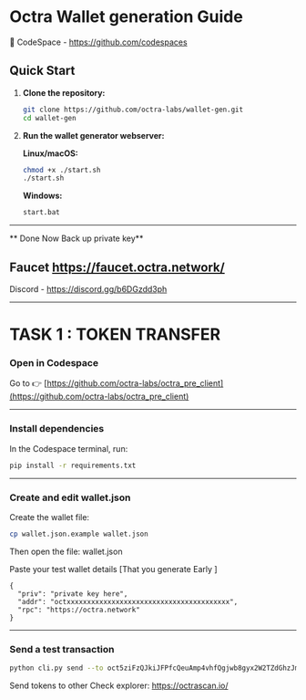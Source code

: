 
# Octra Wallet generation Guide

📌 CodeSpace - https://github.com/codespaces

## Quick Start

1. **Clone the repository:**
   ```bash
   git clone https://github.com/octra-labs/wallet-gen.git
   cd wallet-gen
   ```

2. **Run the wallet generator webserver:**
   
   **Linux/macOS:**
   ```bash
   chmod +x ./start.sh
   ./start.sh
   ```
   
   **Windows:**
   ```bash
   start.bat
   ```
---

** Done Now  Back up private key**

Faucet  https://faucet.octra.network/
---

Discord - https://discord.gg/b6DGzdd3ph

---


#  TASK 1 : TOKEN TRANSFER

###  Open in Codespace

 Go to 👉 [https://github.com/octra-labs/octra_pre_client](https://github.com/octra-labs/octra_pre_client)

---

###   Install dependencies

In the Codespace terminal, run:

```bash
pip install -r requirements.txt
````

---

###  Create and edit wallet.json

Create the wallet file:

```bash
cp wallet.json.example wallet.json
```

Then open the file: wallet.json

Paste your test wallet details [That you generate Early ] 



```
{
  "priv": "private key here",
  "addr": "octxxxxxxxxxxxxxxxxxxxxxxxxxxxxxxxxxxxxxxxx",
  "rpc": "https://octra.network"
}
```

---

###  Send a test transaction

```bash
python cli.py send --to oct5ziFzQJkiJFPfcQeuAmp4vhfQgjwb8gyx2W2TZdGhzJm --amount 0.01
```

Send tokens to other Check  explorer: https://octrascan.io/

